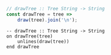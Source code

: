 ```javascript
// drawTree :: Tree String -> String
const drawTree = tree =>
    draw(tree).join('\n');
```


```applescript
-- drawTree :: Tree String -> String
on drawTree(tree)
    unlines(draw(tree))
end drawTree
```
